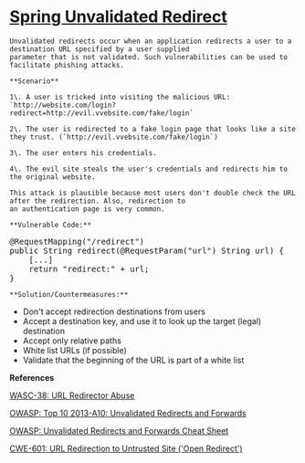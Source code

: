 # [Spring Unvalidated Redirect](http://find-sec-bugs.github.io/bugs.htm#SPRING_UNVALIDATED_REDIRECT)

    Unvalidated redirects occur when an application redirects a user to a destination URL specified by a user supplied
    parameter that is not validated. Such vulnerabilities can be used to facilitate phishing attacks.

    **Scenario**  

    1\. A user is tricked into visiting the malicious URL: `http://website.com/login?redirect=http://evil.vvebsite.com/fake/login`  

    2\. The user is redirected to a fake login page that looks like a site they trust. (`http://evil.vvebsite.com/fake/login`)  

    3\. The user enters his credentials.  

    4\. The evil site steals the user's credentials and redirects him to the original website.  

    This attack is plausible because most users don't double check the URL after the redirection. Also, redirection to
    an authentication page is very common.

    **Vulnerable Code:**  

<pre>@RequestMapping("/redirect")
public String redirect(@RequestParam("url") String url) {
    [...]
    return "redirect:" + url;
}</pre>

    **Solution/Countermeasures:**  

*   Don't accept redirection destinations from users
*   Accept a destination key, and use it to look up the target (legal) destination
*   Accept only relative paths
*   White list URLs (if possible)
*   Validate that the beginning of the URL is part of a white list

**References**  

[WASC-38: URL Redirector Abuse](http://projects.webappsec.org/w/page/13246981/URL%20Redirector%20Abuse)  

[OWASP: Top 10 2013-A10: Unvalidated Redirects and Forwards](https://www.owasp.org/index.php/Top_10_2013-A10-Unvalidated_Redirects_and_Forwards)  

[OWASP: Unvalidated Redirects and Forwards Cheat Sheet](https://www.owasp.org/index.php/Unvalidated_Redirects_and_Forwards_Cheat_Sheet)  

[CWE-601: URL Redirection to Untrusted Site ('Open Redirect')](http://cwe.mitre.org/data/definitions/601.html)
